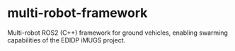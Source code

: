 # multi-robot-framework
Multi-robot ROS2 (C++) framework for ground vehicles, enabling swarming capabilities of the EDIDP iMUGS project.
